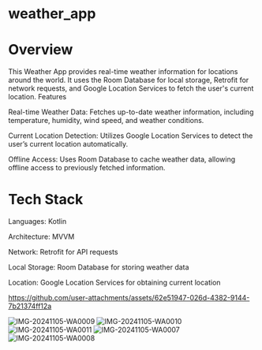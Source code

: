 # weather_app

# Overview

This Weather App provides real-time weather information for locations around the world. It uses the Room Database for local storage, Retrofit for network requests, and Google Location Services to fetch the user's current location.
Features

Real-time Weather Data: Fetches up-to-date weather information, including temperature, humidity, wind speed, and weather conditions.

Current Location Detection: Utilizes Google Location Services to detect the user’s current location automatically.

Offline Access: Uses Room Database to cache weather data, allowing offline access to previously fetched information.

# Tech Stack

Languages: Kotlin

Architecture: MVVM 

Network: Retrofit for API requests

Local Storage: Room Database for storing weather data

Location: Google Location Services for obtaining current location

https://github.com/user-attachments/assets/62e51947-026d-4382-9144-7b21374ff12a

![IMG-20241105-WA0009](https://github.com/user-attachments/assets/b31240e6-66c6-4a4a-be59-fa73746473b3)
![IMG-20241105-WA0010](https://github.com/user-attachments/assets/2f54c0b6-ae8c-4aa7-b2da-c473ab50a500) 
![IMG-20241105-WA0011](https://github.com/user-attachments/assets/6bf438f2-c1ad-43be-92ac-2239f1bb62ff)
![IMG-20241105-WA0007](https://github.com/user-attachments/assets/2f4e2ebf-c743-44cc-af94-c50bcaff1461)
![IMG-20241105-WA0008](https://github.com/user-attachments/assets/d742cea3-e9f5-49ff-8748-d384b1a639b7)



